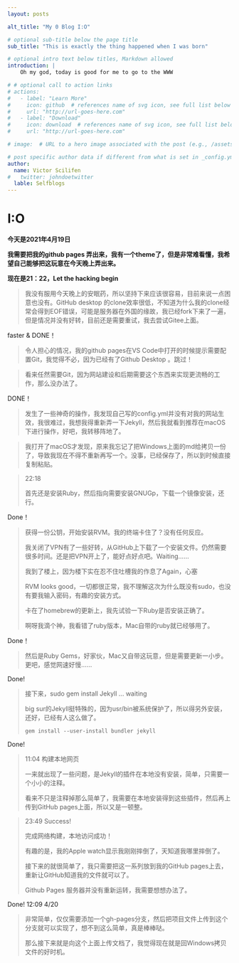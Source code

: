 ```yaml
---
layout: posts

alt_title: "My 0 Blog I:O"

# optional sub-title below the page title
sub_title: "This is exactly the thing happened when I was born"

# optional intro text below titles, Markdown allowed
introduction: |
    Oh my god, today is good for me to go to the WWW

# # optional call to action links
# actions:
#   - label: "Learn More"
#     icon: github  # references name of svg icon, see full list below
#     url: "http://url-goes-here.com"
#   - label: "Download"
#     icon: download  # references name of svg icon, see full list below
#     url: "http://url-goes-here.com"

# image:  # URL to a hero image associated with the post (e.g., /assets/page-pic.jpg)

# post specific author data if different from what is set in _config.yml 
author:
  name: Victor Scilifen
#   twitter: johndoetwitter
  lable: Selfblogs
---
```


# I:O

**今天是2021年4月19日**

**我需要把我的github pages 弄出来，我有一个theme了，但是非常难看懂，我希望自己能够把这玩意在今天晚上弄出来。**

**现在是21：22，Let the hacking begin**

> 我没有服用今天晚上的安眠药，所以坚持下来应该很容易，目前来说一点困意也没有。GitHub desktop 的clone效率很低，不知道为什么我的clone经常会得到EOF错误，可能是服务器在外国的缘故，我已经fork下来了一遍，但是情况并没有好转，目前还是需要重试，我去尝试Gitee上面。

faster & DONE！

> 令人担心的情况，我的github pages在VS Code中打开的时候提示需要配置Git，我觉得不必，因为已经有了Github Desktop 。跳过！

> 看来任然需要Git，因为网站建设和后期需要这个东西来实现更流畅的工作，那么没办法了。

DONE！

> 发生了一些神奇的操作，我发现自己写的config.yml并没有对我的网站生效，我很难过，我想我得重新弄一下Jekyll，然后我就看到推荐在macOS下进行操作，好吧，我转移阵地了。

> 我打开了macOS才发现，原来我忘记了把Windows上面的md给拷贝一份了，导致我现在不得不重新再写一个。没事，已经保存了，所以到时候直接复制粘贴。

> 22:18
>
> 首先还是安装Ruby，然后指向需要安装GNUGp，下载一个镜像安装，还行。

Done！

> 获得一份公钥，开始安装RVM。我的终端卡住了？没有任何反应。
>
> 我关闭了VPN有了一些好转，从GitHub上下载了一个安装文件。仍然需要很多时间。还是把VPN开上了，能好点好点吧。Waiting……
>
> 我到了楼上，因为楼下实在忍不住吐槽我的作息了Again，心塞
>
> RVM looks good，一切都很正常，我不理解这次为什么既没有sudo，也没有要我输入密码，有趣的安装方式。
>
> 卡在了homebrew的更新上，我先试验一下Ruby是否安装正确了。
>
> 啊呀我滴个神，我看错了ruby版本，Mac自带的ruby就已经够用了。

Done！

> 然后是Ruby Gems，好家伙，Mac又自带这玩意，但是需要更新一小步。更吧，感觉网速好慢……

Done!

> 接下来，sudo gem install Jekyll ... waiting
>
> big sur的Jekyll挺特殊的，因为usr/bin被系统保护了，所以得另外安装，还好，已经有人这么做了。
>
> ```shell
> gem install --user-install bundler jekyll
> ```

Done!

> 11:04 构建本地网页
>
> 一来就出现了一些问题，是Jekyll的插件在本地没有安装，简单，只需要一个小小的注释。
>
> 看来不只是注释掉那么简单了，我需要在本地安装得到这些插件，然后再上传到GitHub pages上面，所以又是一顿整。

> 23:49 Success!
>
> 完成网络构建，本地访问成功！
>
> 有趣的是，我的Apple watch显示我刚刚摔倒了，天知道我哪里摔倒了。
>
> 接下来的就很简单了，我只需要把这一系列放到我的GitHub pages上去，重新让GitHub知道我的文件就可以了。
>
> Github Pages 服务器并没有重新运转，我需要想想办法了。

Done! 12:09 4/20

> 非常简单，仅仅需要添加一个gh-pages分支，然后把项目文件上传到这个分支就可以实现了，想不到这么简单，真是棒棒哒。
>
> 那么接下来就是向这个上面上传文档了，我觉得现在就是回Windows拷贝文件的好时机。